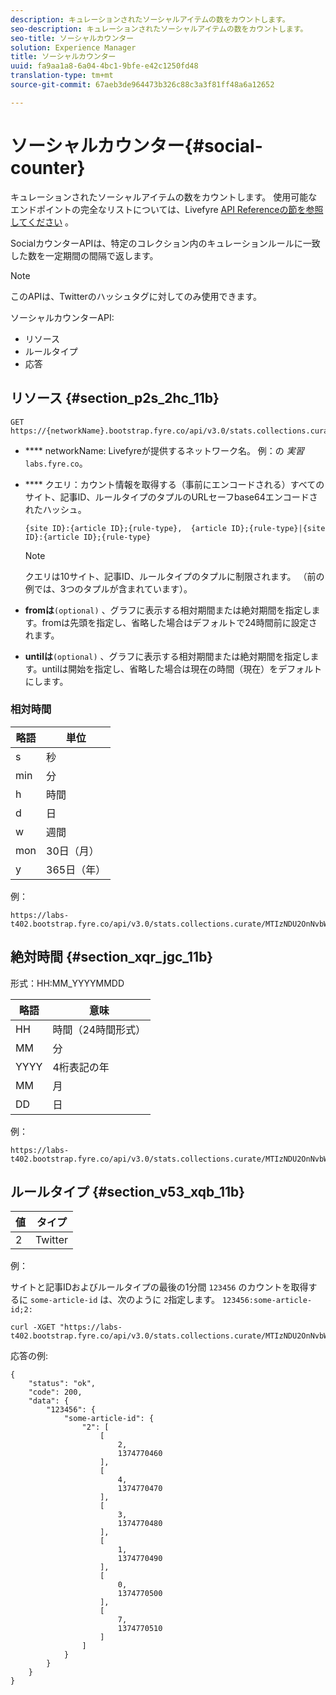 ```yaml
---
description: キュレーションされたソーシャルアイテムの数をカウントします。
seo-description: キュレーションされたソーシャルアイテムの数をカウントします。
seo-title: ソーシャルカウンター
solution: Experience Manager
title: ソーシャルカウンター
uuid: fa9aa1a8-6a04-4bc1-9bfe-e42c1250fd48
translation-type: tm+mt
source-git-commit: 67aeb3de964473b326c88c3a3f81ff48a6a12652

---
```



# ソーシャルカウンター{#social-counter}

キュレーションされたソーシャルアイテムの数をカウントします。 使用可能なエンドポイントの完全なリストについては、Livefyre [API Referenceの節を参照してください](https://api.livefyre.com/docs) 。

SocialカウンターAPIは、特定のコレクション内のキュレーションルールに一致した数を一定期間の間隔で返します。

>[!NOTE]
>
>このAPIは、Twitterのハッシュタグに対してのみ使用できます。

ソーシャルカウンターAPI:

* リソース
* ルールタイプ
* 応答

## リソース {#section_p2s_2hc_11b}

```
GET https://{networkName}.bootstrap.fyre.co/api/v3.0/stats.collections.curate/{query}.json
```

* **** networkName: Livefyreが提供するネットワーク名。 例：の *実習*`labs.fyre.co`。
* **** クエリ：カウント情報を取得する（事前にエンコードされる）すべてのサイト、記事ID、ルールタイプのタプルのURLセーフbase64エンコードされたハッシュ。

   ```
   {site ID}:{article ID};{rule-type},  {article ID};{rule-type}|{site ID}:{article ID};{rule-type}
   ```

   >[!NOTE]
   >クエリは10サイト、記事ID、ルールタイプのタプルに制限されます。 （前の例では、3つのタプルが含まれています）。

* **fromは**`(optional)` 、グラフに表示する相対期間または絶対期間を指定します。fromは先頭を指定し、省略した場合はデフォルトで24時間前に設定されます。
* **untilは**`(optional)` 、グラフに表示する相対期間または絶対期間を指定します。untilは開始を指定し、省略した場合は現在の時間（現在）をデフォルトにします。

### 相対時間

| 略語 | 単位 |
|---|---|
| s | 秒 |
| min | 分 |
| h | 時間 |
| d | 日 |
| w | 週間 |
| mon | 30日（月） |
| y | 365日（年） |

例：

```
https://labs-t402.bootstrap.fyre.co/api/v3.0/stats.collections.curate/MTIzNDU2OnNvbWUtYXJ0aWNsZS1pZDsy.json&from=-7d&until=-6d
```

## 絶対時間 {#section_xqr_jgc_11b}

形式：HH:MM_YYYYMMDD

| 略語 | 意味 |
|---|---|
| HH | 時間（24時間形式） |
| MM | 分 |
| YYYY | 4桁表記の年 |
| MM | 月 |
| DD | 日 |

例：

```
https://labs-t402.bootstrap.fyre.co/api/v3.0/stats.collections.curate/MTIzNDU2OnNvbWUtYXJ0aWNsZS1pZDsy.json&from=04:00_20130709 
```

## ルールタイプ {#section_v53_xqb_11b}

| 値 | タイプ |
|---|---|
| 2 | Twitter |

例：

サイトと記事IDおよびルールタイプの最後の1分間 `123456` のカウントを取得するに `some-article-id` は、次のように `2`指定します。 `123456:some-article-id;2:`

```
curl -XGET "https://labs-t402.bootstrap.fyre.co/api/v3.0/stats.collections.curate/MTIzNDU2OnNvbWUtYXJ0aWNsZS1pZDsy.json&from=-1min" 
```

応答の例:

```
{ 
    "status": "ok", 
    "code": 200, 
    "data": { 
        "123456": { 
            "some-article-id": { 
                "2": [ 
                    [ 
                        2, 
                        1374770460 
                    ], 
                    [ 
                        4, 
                        1374770470 
                    ], 
                    [ 
                        3, 
                        1374770480 
                    ], 
                    [ 
                        1, 
                        1374770490 
                    ], 
                    [ 
                        0, 
                        1374770500 
                    ], 
                    [ 
                        7, 
                        1374770510 
                    ] 
                ] 
            } 
        } 
    } 
}
```
